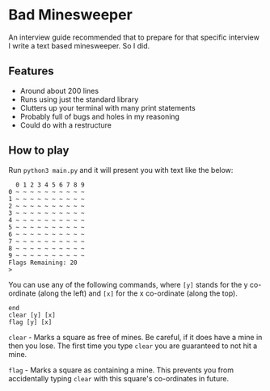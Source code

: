 Bad Minesweeper
===============

An interview guide recommended that to prepare for that specific interview I write a text based minesweeper. So I did.

Features
--------
 - Around about 200 lines
 - Runs using just the standard library
 - Clutters up your terminal with many print statements
 - Probably full of bugs and holes in my reasoning
 - Could do with a restructure

How to play
-----------

Run `python3 main.py` and it will present you with text like the below:

```
  0 1 2 3 4 5 6 7 8 9
0 ~ ~ ~ ~ ~ ~ ~ ~ ~ ~
1 ~ ~ ~ ~ ~ ~ ~ ~ ~ ~
2 ~ ~ ~ ~ ~ ~ ~ ~ ~ ~
3 ~ ~ ~ ~ ~ ~ ~ ~ ~ ~
4 ~ ~ ~ ~ ~ ~ ~ ~ ~ ~
5 ~ ~ ~ ~ ~ ~ ~ ~ ~ ~
6 ~ ~ ~ ~ ~ ~ ~ ~ ~ ~
7 ~ ~ ~ ~ ~ ~ ~ ~ ~ ~
8 ~ ~ ~ ~ ~ ~ ~ ~ ~ ~
9 ~ ~ ~ ~ ~ ~ ~ ~ ~ ~
Flags Remaining: 20
> 
```

You can use any of the following commands, where `[y]` stands for the y co-ordinate (along the left) and `[x]` for the x co-ordinate (along the top).

```
end
clear [y] [x]
flag [y] [x]
```

`clear` - Marks a square as free of mines. Be careful, if it does have a mine in then you lose. The first time you type `clear` you are guaranteed to not hit a mine.

`flag` - Marks a square as containing a mine. This prevents you from accidentally typing `clear` with this square's co-ordinates in future.
